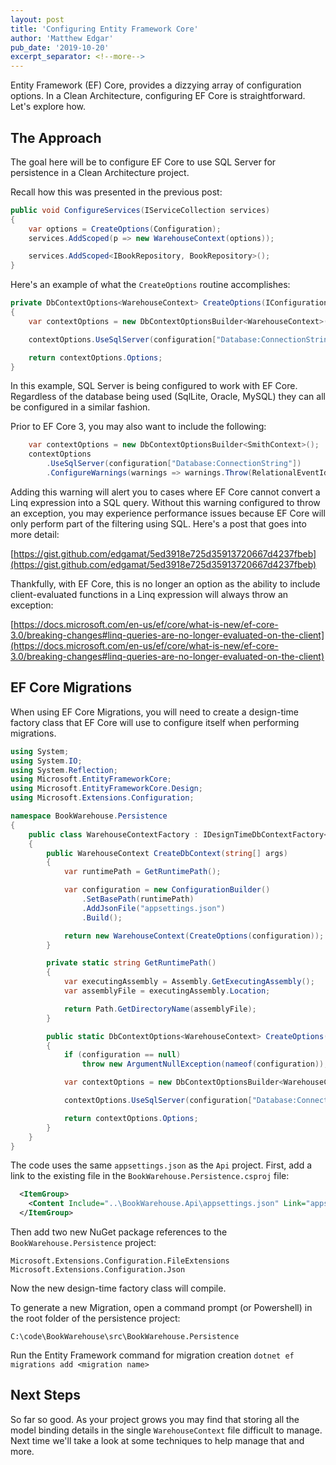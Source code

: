 ```yaml
---
layout: post
title: 'Configuring Entity Framework Core'
author: 'Matthew Edgar'
pub_date: '2019-10-20'
excerpt_separator: <!--more-->
---
```


Entity Framework (EF) Core, provides a dizzying array of configuration options. In a Clean Architecture,
configuring EF Core is straightforward. Let's explore how.

<!--more-->

## The Approach

The goal here will be to configure EF Core to use SQL Server for persistence in a Clean Architecture project.

Recall how this was presented in the previous post:

```csharp
public void ConfigureServices(IServiceCollection services)
{
    var options = CreateOptions(Configuration);
    services.AddScoped(p => new WarehouseContext(options));

    services.AddScoped<IBookRepository, BookRepository>();
}
```

Here's an example of what the `CreateOptions` routine accomplishes:

```csharp
private DbContextOptions<WarehouseContext> CreateOptions(IConfiguration configuration)
{
    var contextOptions = new DbContextOptionsBuilder<WarehouseContext>();

    contextOptions.UseSqlServer(configuration["Database:ConnectionString"]);

    return contextOptions.Options;
}
```

In this example, SQL Server is being configured to work with EF Core. Regardless of the
database being used (SqlLite, Oracle, MySQL) they can all be configured in a similar fashion.

Prior to EF Core 3, you may also want to include the following:

```csharp
    var contextOptions = new DbContextOptionsBuilder<SmithContext>();
    contextOptions
        .UseSqlServer(configuration["Database:ConnectionString"])
        .ConfigureWarnings(warnings => warnings.Throw(RelationalEventId.QueryClientEvaluationWarning));
```

Adding this warning will alert you to cases where EF Core cannot convert a Linq expression into
a SQL query. Without this warning configured to throw an exception, you may experience performance
issues because EF Core will only perform part of the filtering using SQL. Here's a post that goes into
more detail:

[https://gist.github.com/edgamat/5ed3918e725d35913720667d4237fbeb](https://gist.github.com/edgamat/5ed3918e725d35913720667d4237fbeb)

Thankfully, with EF Core, this is no longer an option as the ability to include client-evaluated functions
in a Linq expression will always throw an exception:

[https://docs.microsoft.com/en-us/ef/core/what-is-new/ef-core-3.0/breaking-changes#linq-queries-are-no-longer-evaluated-on-the-client](https://docs.microsoft.com/en-us/ef/core/what-is-new/ef-core-3.0/breaking-changes#linq-queries-are-no-longer-evaluated-on-the-client)

## EF Core Migrations

When using EF Core Migrations, you will need to create a design-time factory class that EF Core will
use to configure itself when performing migrations.

```csharp
using System;
using System.IO;
using System.Reflection;
using Microsoft.EntityFrameworkCore;
using Microsoft.EntityFrameworkCore.Design;
using Microsoft.Extensions.Configuration;

namespace BookWarehouse.Persistence
{
    public class WarehouseContextFactory : IDesignTimeDbContextFactory<WarehouseContext>
    {
        public WarehouseContext CreateDbContext(string[] args)
        {
            var runtimePath = GetRuntimePath();

            var configuration = new ConfigurationBuilder()
                .SetBasePath(runtimePath)
                .AddJsonFile("appsettings.json")
                .Build();

            return new WarehouseContext(CreateOptions(configuration));
        }

        private static string GetRuntimePath()
        {
            var executingAssembly = Assembly.GetExecutingAssembly();
            var assemblyFile = executingAssembly.Location;

            return Path.GetDirectoryName(assemblyFile);
        }

        public static DbContextOptions<WarehouseContext> CreateOptions(IConfiguration configuration)
        {
            if (configuration == null)
                throw new ArgumentNullException(nameof(configuration));

            var contextOptions = new DbContextOptionsBuilder<WarehouseContext>();

            contextOptions.UseSqlServer(configuration["Database:ConnectionString"]);

            return contextOptions.Options;
        }
    }
}
```

The code uses the same `appsettings.json` as the `Api` project. First, add a link to the existing
file in the `BookWarehouse.Persistence.csproj` file:

```xml
  <ItemGroup>
    <Content Include="..\BookWarehouse.Api\appsettings.json" Link="appsettings.json" />
  </ItemGroup>
```

Then add two new NuGet package references to the `BookWarehouse.Persistence` project:

```
Microsoft.Extensions.Configuration.FileExtensions
Microsoft.Extensions.Configuration.Json
```

Now the new design-time factory class will compile.

To generate a new Migration, open a command prompt (or Powershell) in the root folder of the
persistence project:

```
C:\code\BookWarehouse\src\BookWarehouse.Persistence
```

Run the Entity Framework command for migration creation `dotnet ef migrations add <migration name>`

## Next Steps

So far so good. As your project grows you may find that storing all the model binding details in the
single `WarehouseContext` file difficult to manage. Next time we'll take a look at some techniques
to help manage that and more.
